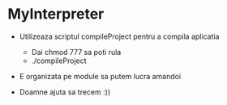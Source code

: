 # MyInterpreter

 - Utilizeaza scriptul compileProject pentru a compila aplicatia
	- Dai chmod 777 sa poti rula
	- ./compileProject

 - E organizata pe module sa putem lucra amandoi
 
 - Doamne ajuta sa trecem :))

